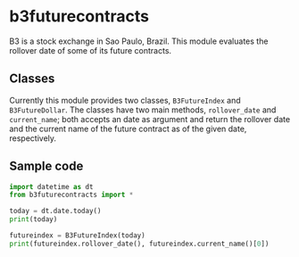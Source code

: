 # b3futurecontracts

B3 is a stock exchange in Sao Paulo, Brazil. This module evaluates the rollover date of some of its future contracts.

## Classes

Currently this module provides two classes, `B3FutureIndex` and `B3FutureDollar`. The classes have two main methods, `rollover_date` and `current_name`; both accepts an date as argument and return the rollover date and the current name of the future contract as of the given date, respectively.

## Sample code

```python
import datetime as dt
from b3futurecontracts import *

today = dt.date.today()
print(today)

futureindex = B3FutureIndex(today)
print(futureindex.rollover_date(), futureindex.current_name()[0])
```
